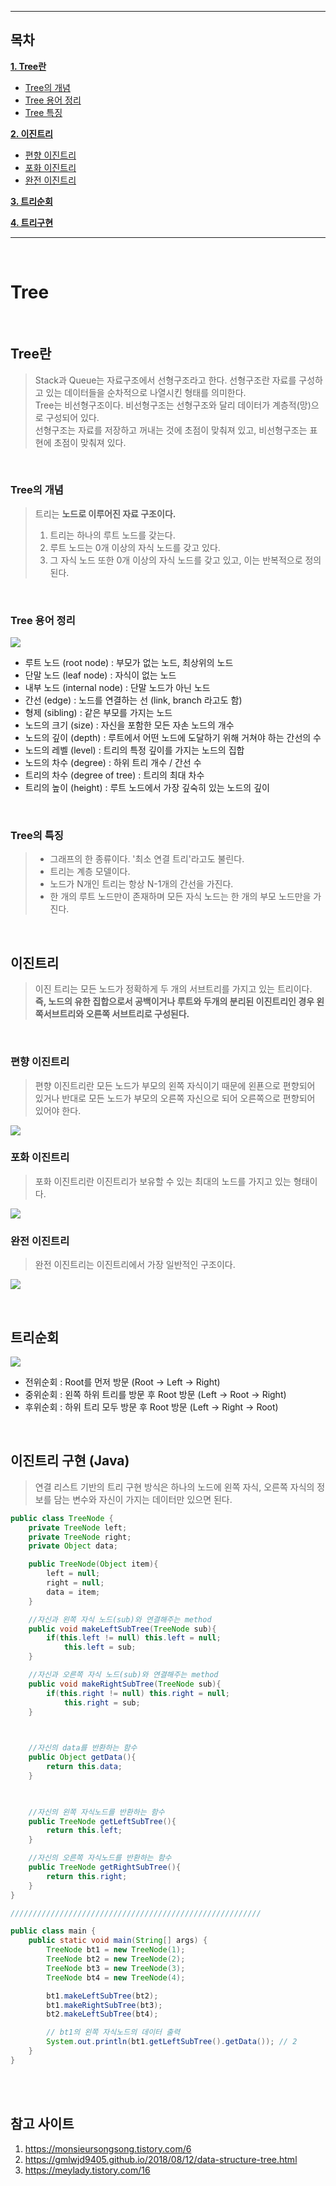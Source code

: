 <hr>

## 목차 
[**1. Tree란**](#tree)
- [Tree의 개념](#tree의-개념)
- [Tree 용어 정리](#tree-용어-정리)
- [Tree 특징](#tree의-특징)

[**2. 이진트리**](#이진트리)
- [편향 이진트리](#편향-이진트리)
- [포화 이진트리](#포화-이진트리)
- [완전 이진트리](#완전-이진트리)

[**3. 트리순회**](#트리순회)

[**4. 트리구현**](#이진트리-구현-java)

<hr>

<br>

# Tree 

<br>

## Tree란 
> Stack과 Queue는 자료구조에서 선형구조라고 한다. 선형구조란 자료를 구성하고 있는 데이터들을 순차적으로 나열시킨 형태를 의미한다. <br>
> Tree는 비선형구조이다. 비선형구조는 선형구조와 달리 데이터가 계층적(망)으로 구성되어 있다. <br>
> 선형구조는 자료를 저장하고 꺼내는 것에 초점이 맞춰져 있고, 비선형구조는 표현에 초점이 맞춰져 있다. 

<br>

### Tree의 개념 
> 트리는 <b>노드로 이루어진 자료 구조이다.</b><br>
> 1. 트리는 하나의 루트 노드를 갖는다. 
> 2. 루트 노드는 0개 이상의 자식 노드를 갖고 있다. 
> 3. 그 자식 노드 또한 0개 이상의 자식 노드를 갖고 있고, 이는 반복적으로 정의된다. <br>

<br>

### Tree 용어 정리 
![](../img/tree-terms.png) 
- 루트 노드 (root node) : 부모가 없는 노드, 최상위의 노드 
- 단말 노드 (leaf node) : 자식이 없는 노드
- 내부 노드 (internal node) : 단말 노드가 아닌 노드 
- 간선 (edge) : 노드를 연결하는 선 (link, branch 라고도 함) 
- 형제 (sibling) : 같은 부모를 가지는 노드 
- 노드의 크기 (size) : 자신을 포함한 모든 자손 노드의 개수 
- 노드의 깊이 (depth) : 루트에서 어떤 노드에 도달하기 위해 거쳐야 하는 간선의 수 
- 노드의 레벨 (level) : 트리의 특정 깊이를 가지는 노드의 집합 
- 노드의 차수 (degree) : 하위 트리 개수 / 간선 수 
- 트리의 차수 (degree of tree) : 트리의 최대 차수 
- 트리의 높이 (height) : 루트 노드에서 가장 깊숙히 있는 노드의 깊이 

<br>

### Tree의 특징 
> - 그래프의 한 종류이다. '최소 연결 트리'라고도 불린다. 
> - 트리는 계층 모델이다. 
> - 노드가 N개인 트리는 항상 N-1개의 간선을 가진다. 
> - 한 개의 루트 노드만이 존재하며 모든 자식 노드는 한 개의 부모 노드만을 가진다. 

<br>

## 이진트리 
> 이진 트리는 모든 노드가 정확하게 두 개의 서브트리를 가지고 있는 트리이다. <br> 
> <b>즉, 노드의 유한 집합으로서 공백이거나 루트와 두개의 분리된 이진트리인 경우 왼쪽서브트리와 오른쪽 서브트리로 구성된다.</b><br>

<br>

### 편향 이진트리 
> 편향 이진트리란 모든 노드가 부모의 왼쪽 자식이기 때문에 왼푠으로 편향되어 있거나 반대로 모든 노드가 부모의 오른쪽 자신으로 되어 오른쪽으로 편향되어 있어야 한다. 
> 
![](../img/skewed-binary-tree.png)

### 포화 이진트리 
> 포화 이진트리란 이진트리가 보유할 수 있는 최대의 노드를 가지고 있는 형태이다. 

![](../img/full-binary-tree.png)

### 완전 이진트리 
> 완전 이진트리는 이진트리에서 가장 일반적인 구조이다. 

![](../img/complete-binary-tree.png)

<br>

## 트리순회 
![](../img/트리순회.png)

- 전위순회 : Root를 먼저 방문 (Root → Left → Right)
- 중위순회 : 왼쪽 하위 트리를 방문 후 Root 방문 (Left → Root → Right)
- 후위순회 : 하위 트리 모두 방문 후 Root 방문 (Left → Right → Root)

<br>

## 이진트리 구현 (Java)
> 연결 리스트 기반의 트리 구현 방식은 하나의 노드에 왼쪽 자식, 오른쪽 자식의 정보를 담는 변수와 자신이 가지는 데이터만 있으면 된다. 

```java
public class TreeNode {
	private TreeNode left;
	private TreeNode right;
	private Object data;

	public TreeNode(Object item){
		left = null;
		right = null;
		data = item;
	}

    //자신과 왼쪽 자식 노드(sub)와 연결해주는 method
	public void makeLeftSubTree(TreeNode sub){
        if(this.left != null) this.left = null;
            this.left = sub;
	}

    //자신과 오른쪽 자식 노드(sub)와 연결해주는 method
	public void makeRightSubTree(TreeNode sub){
        if(this.right != null) this.right = null;
	        this.right = sub;
	}

	

    //자신의 data를 반환하는 함수
	public Object getData(){
        return this.data;
	}

	

    //자신의 왼쪽 자식노드를 반환하는 함수
	public TreeNode getLeftSubTree(){
        return this.left;
	}

    //자신의 오른쪽 자식노드를 반환하는 함수
	public TreeNode getRightSubTree(){
        return this.right;
	}
}

////////////////////////////////////////////////////////

public class main {
    public static void main(String[] args) {
        TreeNode bt1 = new TreeNode(1);
        TreeNode bt2 = new TreeNode(2);
        TreeNode bt3 = new TreeNode(3);
        TreeNode bt4 = new TreeNode(4);

        bt1.makeLeftSubTree(bt2);
        bt1.makeRightSubTree(bt3); 
        bt2.makeLeftSubTree(bt4); 

        // bt1의 왼쪽 자식노드의 데이터 출력 
        System.out.println(bt1.getLeftSubTree().getData()); // 2
    }
}
```

<br><br>

## 참고 사이트 
1. https://monsieursongsong.tistory.com/6
2. https://gmlwjd9405.github.io/2018/08/12/data-structure-tree.html
3. https://meylady.tistory.com/16